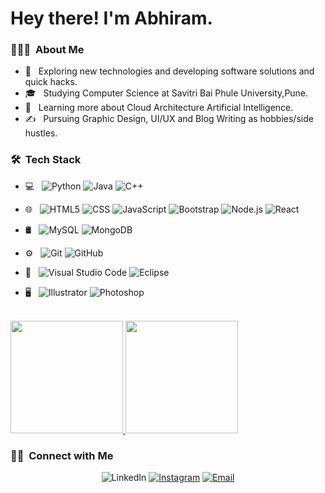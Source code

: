 
<h1> Hey there! I'm Abhiram.</h2>

<h3> 👨🏻‍💻 &nbsp;About Me </h3>

- 🤔 &nbsp; Exploring new technologies and developing software solutions and quick hacks.
- 🎓 &nbsp; Studying Computer Science at Savitri Bai Phule University,Pune.
- 🌱 &nbsp; Learning more about Cloud Architecture Artificial Intelligence.
- ✍️ &nbsp; Pursuing Graphic Design, UI/UX and Blog Writing as hobbies/side hustles.

<h3> 🛠 &nbsp;Tech Stack</h3>

- 💻 &nbsp;
  ![Python](https://img.shields.io/badge/-Python-333333?style=flat&logo=python)
  ![Java](https://img.shields.io/badge/-Java-333333?style=flat&logo=Java&logoColor=007396)
  ![C++](https://img.shields.io/badge/-C++-333333?style=flat&logo=C%2B%2B&logoColor=00599C)
  
- 🌐 &nbsp;
  ![HTML5](https://img.shields.io/badge/-HTML5-333333?style=flat&logo=HTML5)
  ![CSS](https://img.shields.io/badge/-CSS-333333?style=flat&logo=CSS3&logoColor=1572B6)
  ![JavaScript](https://img.shields.io/badge/-JavaScript-333333?style=flat&logo=javascript)
  ![Bootstrap](https://img.shields.io/badge/-Bootstrap-333333?style=flat&logo=bootstrap&logoColor=563D7C)
  ![Node.js](https://img.shields.io/badge/-Node.js-333333?style=flat&logo=node.js)
  ![React](https://img.shields.io/badge/-React-333333?style=flat&logo=react)
- 🛢 &nbsp;
  ![MySQL](https://img.shields.io/badge/-MySQL-333333?style=flat&logo=mysql)
  ![MongoDB](https://img.shields.io/badge/-MongoDB-333333?style=flat&logo=mongodb)
- ⚙️ &nbsp;
  ![Git](https://img.shields.io/badge/-Git-333333?style=flat&logo=git)
  ![GitHub](https://img.shields.io/badge/-GitHub-333333?style=flat&logo=github)
  
- 🔧 &nbsp;
  ![Visual Studio Code](https://img.shields.io/badge/-Visual%20Studio%20Code-333333?style=flat&logo=visual-studio-code&logoColor=007ACC)
  ![Eclipse](https://img.shields.io/badge/-Eclipse-333333?style=flat&logo=eclipse-ide&logoColor=2C2255)
- 🖥 &nbsp;
  ![Illustrator](https://img.shields.io/badge/-Illustrator-333333?style=flat&logo=adobe-illustrator)
  ![Photoshop](https://img.shields.io/badge/-Photoshop-333333?style=flat&logo=adobe-photoshop)

<br/>

<a href="https://github.com/abhi32GBram">
  <img height="180em" src="https://github-readme-stats.vercel.app/api?username=abhi32GBram&theme=buefy&show_icons=true" />
  <img height="180em" src="https://github-readme-stats.vercel.app/api/top-langs/?username=abhi32GBram&theme=buefy&layout=compact" />
</a>

<br/>

<h3> 🤝🏻 &nbsp;Connect with Me </h3>

<p align="center">
<a href"https://www.linkedin.com/in/abhiram-suradkar-a6728622b/"><img alt="LinkedIn" src="https://img.shields.io/badge/LinkedIn-Abhiram%20Tushar%20Suradkar-blue?style=flat-square&logo=linkedin"></a>
<a href="https://www.instagram.com/abhi_32gbram/"><img alt="Instagram" src="https://img.shields.io/badge/Instagram-abhi_32gbram-blue?style=flat-square&logo=instagram"></a>
<a href="abhiram.suradkar@gmail.com"><img alt="Email" src="https://img.shields.io/badge/Email-abhiram.suradkar@gmail.com-blue?style=flat-square&logo=gmail"></a>
</p>


